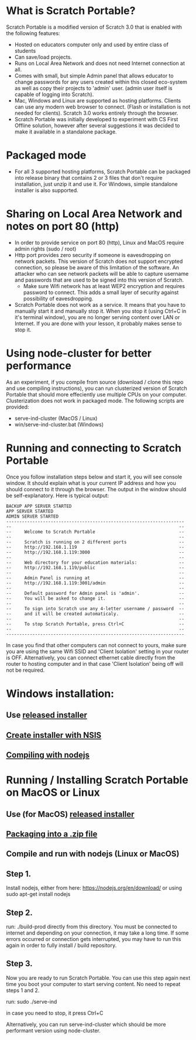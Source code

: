 # What is Scratch Portable?

Scratch Portable is a modified version of Scratch 3.0 that is enabled with the following features:
* Hosted on educators computer only and used by entire class of students
* Can save/load projects.
* Runs on Local Area Network and does not need Internet connection at all.
* Comes with small, but simple Admin panel that allows educator to change passwords for any users created within this closed eco-system as well as copy their projects to 'admin' user. (admin user itself is capable of logging into Scratch).
* Mac, Windows and Linux are supported as hosting platforms. Clients can use any modern web browser to connect.
(Flash or installation is not needed for clients). Scratch 3.0 works entirely through the browser.
* Scratch Portable was initially developed to experiment with CS First Offline solution, however after several suggestions it was decided to make it available in a standalone package.

# Packaged mode
* For all 3 supported hosting platforms, Scratch Portable can be packaged into release binary that contains 2 or 3 files that don't require installation, just unzip it and use it. For Windows, simple standalone installer is also supported.

# Sharing on Local Area Network and notes on port 80 (http)
* In order to provide service on port 80 (http), Linux and MacOS require admin rights (sudo / root)
* Http port provides zero security if someone is eavesdropping on network packets. This version of Scratch does not support encrypted connection, so please be aware of this limitation of the software. An attacker who can see network packets will be able to capture username and passwords that are used to be signed into this version of Scratch.
    * Make sure Wifi network has at least WEP2 encryption and requires password to connect. This adds a small
    layer of security against possibility of eavesdropping.
* Scratch Portable does not work as a service. It means that you have to manually start it and manually stop it.
When you stop it (using Ctrl+C in it's terminal window), you are no longer serving content over LAN or Internet. If you are done with your lesson, it probably makes sense to stop it.

# Using node-cluster for better performance

As an experiment, if you compile from source (download / clone this repo and use compiling instructions),
you can run clusterized version of Scratch Portable that should more effeciently use multiple CPUs on your
computer. Clusterization does not work in packaged mode. The following scripts are provided:
* serve-ind-cluster (MacOS / Linux)
* win/serve-ind-cluster.bat (Windows)

# Running and connecting to Scratch Portable
Once you follow installation steps below and start it, you
will see console window. It should explain what is your current IP address and how you should
connect to it through the browser. The output in the window should be self-explanatory.
Here is typical output:
```
BACKUP APP SERVER STARTED
APP SERVER STARTED
ADMIN SERVER STARTED
--------------------------------------------------------------------
--                                                                --
--     Welcome to Scratch Portable                                --
--                                                                --
--     Scratch is running on 2 different ports                    --
--     http://192.168.1.119                                       --
--     http://192.168.1.119:3000                                  --
--                                                                --
--     Web directory for your education materials:                --
--     http://192.168.1.119/public                                --
--                                                                --
--     Admin Panel is running at                                  --
--     http://192.168.1.119:3001/admin                            --
--                                                                --
--     Default password for Admin panel is 'admin'.               --
--     You will be asked to change it.                            --
--                                                                --
--     To sign into Scratch use any 4-letter username / password  --
--     and it will be created automaticaly.                       --
--                                                                --
--     To stop Scratch Portable, press Ctrl+C                     --
--                                                                --
--------------------------------------------------------------------
```

In case you find that other computers can not connect to yours, make sure you are using the same Wifi SSID and 'Client Isolation' setting in your router is OFF. Alternatively, you can connect ethernet cable directly from the router to hosting computer and in that case 'Client Isolation' being off will not be required.

# Windows installation:

## Use [released installer](https://github.com/kotl/scratch-portable/releases)
## [Create installer with NSIS](win_distrib/README.md)
## [Compiling with nodejs](win/README.md)

# Running / Installing Scratch Portable on MacOS or Linux

## Use (for MacOS) [released installer](https://github.com/kotl/scratch-portable/releases)
## [Packaging into a .zip file](distrib/README.md)

## Compile and run with nodejs (Linux or MacOS)

## Step 1.

  Install nodejs, either from here: https://nodejs.org/en/download/
  or using sudo apt-get install nodejs

## Step 2.

  run:
  ./build-prod
  directly from this directory. You must be connected to internet
  and depending on your connection, it may take a long time.
  If some errors occurred or connection gets interrupted, you may have to run
  this again in order to fully install / build repository.

## Step 3.

  Now you are ready to run Scratch Portable. You can use this step again next
  time you boot your computer to start serving content. No need to repeat steps 1 and 2.

  run:
  sudo ./serve-ind

  in case you need to stop, it press Ctrl+C

  Alternatively, you can run serve-ind-cluster which should be more performant version using node-cluster.
